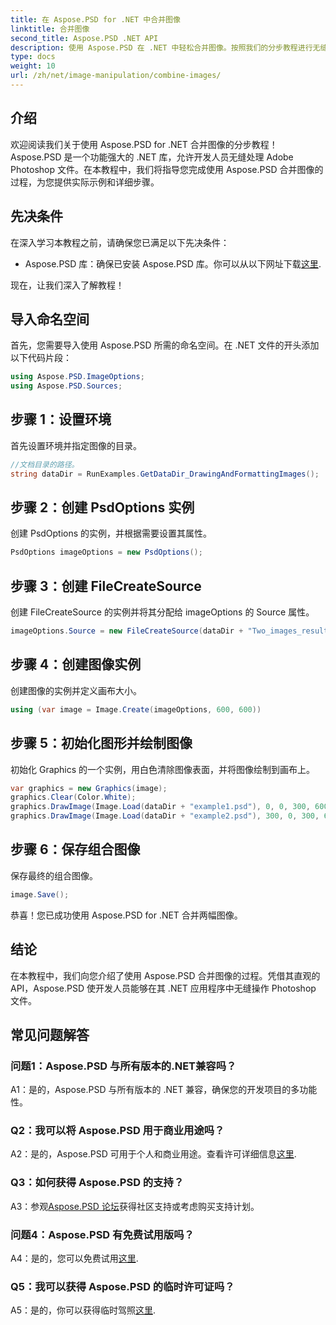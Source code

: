 ```yaml
---
title: 在 Aspose.PSD for .NET 中合并图像
linktitle: 合并图像
second_title: Aspose.PSD .NET API
description: 使用 Aspose.PSD 在 .NET 中轻松合并图像。按照我们的分步教程进行无缝图像处理。
type: docs
weight: 10
url: /zh/net/image-manipulation/combine-images/
---
```

## 介绍

欢迎阅读我们关于使用 Aspose.PSD for .NET 合并图像的分步教程！Aspose.PSD 是一个功能强大的 .NET 库，允许开发人员无缝处理 Adobe Photoshop 文件。在本教程中，我们将指导您完成使用 Aspose.PSD 合并图像的过程，为您提供实际示例和详细步骤。

## 先决条件

在深入学习本教程之前，请确保您已满足以下先决条件：

-  Aspose.PSD 库：确保已安装 Aspose.PSD 库。你可以从以下网址下载[这里](https://releases.aspose.com/psd/net/).

现在，让我们深入了解教程！

## 导入命名空间

首先，您需要导入使用 Aspose.PSD 所需的命名空间。在 .NET 文件的开头添加以下代码片段：

```csharp
using Aspose.PSD.ImageOptions;
using Aspose.PSD.Sources;
```

## 步骤 1：设置环境

首先设置环境并指定图像的目录。

```csharp
//文档目录的路径。
string dataDir = RunExamples.GetDataDir_DrawingAndFormattingImages();
```

## 步骤 2：创建 PsdOptions 实例

创建 PsdOptions 的实例，并根据需要设置其属性。

```csharp
PsdOptions imageOptions = new PsdOptions();
```

## 步骤 3：创建 FileCreateSource

创建 FileCreateSource 的实例并将其分配给 imageOptions 的 Source 属性。

```csharp
imageOptions.Source = new FileCreateSource(dataDir + "Two_images_result_out.psd", false);
```

## 步骤 4：创建图像实例

创建图像的实例并定义画布大小。

```csharp
using (var image = Image.Create(imageOptions, 600, 600))
```

## 步骤 5：初始化图形并绘制图像

初始化 Graphics 的一个实例，用白色清除图像表面，并将图像绘制到画布上。

```csharp
var graphics = new Graphics(image);
graphics.Clear(Color.White);
graphics.DrawImage(Image.Load(dataDir + "example1.psd"), 0, 0, 300, 600);
graphics.DrawImage(Image.Load(dataDir + "example2.psd"), 300, 0, 300, 600);
```

## 步骤 6：保存组合图像

保存最终的组合图像。

```csharp
image.Save();
```

恭喜！您已成功使用 Aspose.PSD for .NET 合并两幅图像。

## 结论

在本教程中，我们向您介绍了使用 Aspose.PSD 合并图像的过程。凭借其直观的 API，Aspose.PSD 使开发人员能够在其 .NET 应用程序中无缝操作 Photoshop 文件。

## 常见问题解答

### 问题1：Aspose.PSD 与所有版本的.NET兼容吗？

A1：是的，Aspose.PSD 与所有版本的 .NET 兼容，确保您的开发项目的多功能性。

### Q2：我可以将 Aspose.PSD 用于商业用途吗？

A2：是的，Aspose.PSD 可用于个人和商业用途。查看许可详细信息[这里](https://purchase.aspose.com/buy).

### Q3：如何获得 Aspose.PSD 的支持？

 A3：参观[Aspose.PSD 论坛](https://forum.aspose.com/c/psd/34)获得社区支持或考虑购买支持计划。

### 问题4：Aspose.PSD 有免费试用版吗？

 A4：是的，您可以免费试用[这里](https://releases.aspose.com/).

### Q5：我可以获得 Aspose.PSD 的临时许可证吗？

A5：是的，你可以获得临时驾照[这里](https://purchase.aspose.com/temporary-license/).